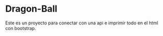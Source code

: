 # Dragon-Ball

Este es un proyecto para conectar con una api e imprimir todo en el html con bootstrap. 
